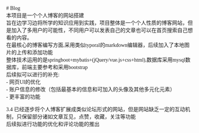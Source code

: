 <font face="华文行楷">
# Blog<br>
本项目是一个个人博客的网站搭建<br>
旨在边学习边将所学的知识应用到实践，项目整体是一个个人性质的博客网站，但是加入了多用户的可能性，不同用户可以发表自己的文章也可以在首页搜索自己想看的内容。<br>
在最核心的博客编写方面,采用类似typoral的markdown编辑器，后续加入了本地图片的上传和添加功能<br>
整体技术运用的是springboot+mybatis+(jQuery/vue.js+css+html),数据库采用mysql数据库，前端主要参考和采用bootstrap<br>
后续拟可以进行的补充:<br>
- 网页UI的优化<br>
- 账户信息的修改（包括最基本的信息和可加入的头像及其他多元化元素）<br>
- 更丰富的功能

3.4 已经逐步将个人博客扩展成类似论坛形式的网站，但是网站缺乏一定的互动机制，只保留部分诸如文章互见，点赞，收藏，关注等功能  
后续拟进行功能的优化和评论功能的推出
<font>
